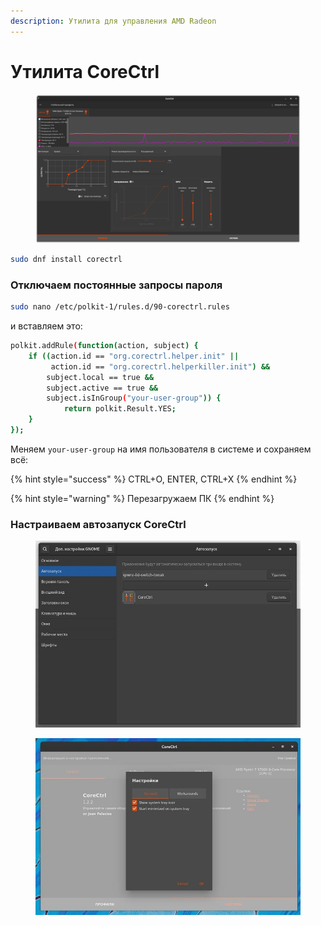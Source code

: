```yaml
---
description: Утилита для управления AMD Radeon
---
```


# Утилита CoreCtrl

<figure><img src="../../../.gitbook/assets/Снимок экрана от 2022-10-29 13-41-07.png" alt=""><figcaption></figcaption></figure>

```bash
sudo dnf install corectrl
```

### Отключаем постоянные запросы пароля

```bash
sudo nano /etc/polkit-1/rules.d/90-corectrl.rules
```

и вставляем это:

```bash
polkit.addRule(function(action, subject) {
    if ((action.id == "org.corectrl.helper.init" ||
         action.id == "org.corectrl.helperkiller.init") &&
        subject.local == true &&
        subject.active == true &&
        subject.isInGroup("your-user-group")) {
            return polkit.Result.YES;
    }
});

```

Меняем `your-user-group` на имя пользователя в системе и сохраняем всё:

{% hint style="success" %}
CTRL+O, ENTER, CTRL+X
{% endhint %}

{% hint style="warning" %}
Перезагружаем ПК
{% endhint %}

### Настраиваем автозапуск CoreCtrl

<div>

<figure><img src="../../../.gitbook/assets/JkJ9ahcVwkw.jpg" alt=""><figcaption></figcaption></figure>

 

<figure><img src="../../../.gitbook/assets/ECoMiiBbFZc.jpg" alt=""><figcaption></figcaption></figure>

</div>
